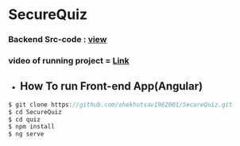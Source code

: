 # SecureQuiz

### Backend Src-code : <a href="https://github.com/shekhutsav1962001/QuizyBackend">view</a>

### video of running project = <a href="https://youtu.be/OjiEuqY0gww">Link</a>

- ## How To run Front-end App(Angular)

```javascript
$ git clone https://github.com/shekhutsav1962001/SecureQuiz.git
$ cd SecureQuiz
$ cd quiz
$ npm install
$ ng serve 
```
